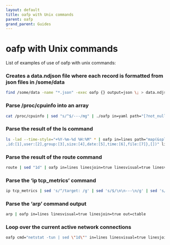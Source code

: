 ```yaml
---
layout: default
title: oafp with Unix commands
parent: oafp
grand_parent: Guides
---
```


# oafp with Unix commands

List of examples of use of oafp with unix commands:

### Creates a data.ndjson file where each record is formatted from json files in /some/data

```bash
find /some/data -name "*.json" -exec oafp {} output=json \; > data.ndjson
```

### Parse /proc/cpuinfo into an array

```bash
cat /proc/cpuinfo | sed "s/^$/---/mg" | ./oafp in=yaml path="[?not_null(@)]" out=ctree
```

### Parse the result of the ls command

```bash
ls -lad --time-style="+%Y-%m-%d %H:%M" * | oafp in=lines path="map(&split_re(@,'\\s+').{permissions:[0]
,id:[1],user:[2],group:[3],size:[4],date:[5],time:[6],file:[7]},[])" linesjoin=true out=ctable
```

### Parse the result of the route command

```bash
route | sed "1d" | oafp in=lines linesjoin=true linesvisual=true linesvisualsepre="\s+" out=ctable
```

### Parse the ‘ip tcp_metrics’ command

```bash
ip tcp_metrics | sed 's/^/target: /g' | sed 's/$/\n\n---\n/g' | sed 's/ \([a-z]*\) /\n\1: /g' | head -n -2 | oafp in=yaml path="[].{target:target,age:from_timeAbbr(replace(age,'[sec|\.]','','')),cwnd:cwnd,rtt:from_timeAbbr(rtt),rttvar:from_timeAbbr(rttvar),source:source}" sql="select * order by target" out=ctable
```

### Parse the ‘arp’ command output

```bash
arp | oafp in=lines linesvisual=true linesjoin=true out=ctable
```

### Loop over the current active network connections

```bash
oafp cmd="netstat -tun | sed \"1d\"" in=lines linesvisual=true linesjoin=true linesvisualsepre="\\s+(\\?\!Address)" out=ctable loop=1
```
